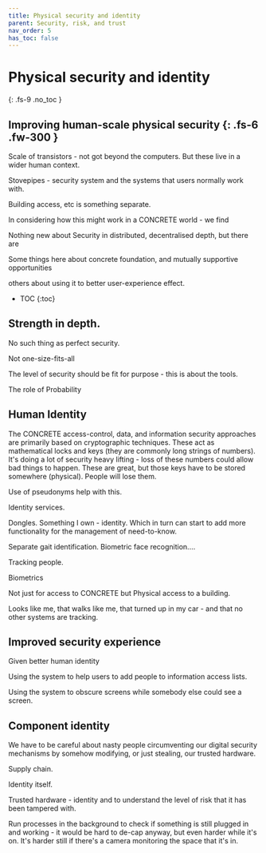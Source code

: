 ```yaml
---
title: Physical security and identity
parent: Security, risk, and trust
nav_order: 5
has_toc: false
---
```


# Physical security and identity
{: .fs-9 .no_toc }


Improving human-scale physical security
{: .fs-6 .fw-300 }
----


Scale of transistors - not got beyond the computers.  But these live in a wider human context.

Stovepipes - security system and the systems that users normally work with.

Building access, etc is something separate.

In considering how this might work in a CONCRETE world - we find

Nothing new about Security in distributed, decentralised depth, but there are

Some things here about concrete foundation, and 
mutually supportive opportunities

others about using it to better user-experience effect.

- TOC
{:toc}


## Strength in depth.
No such thing as perfect security.

Not one-size-fits-all

The level of security should be fit for purpose - this is about the tools.

The role of Probability 


## Human Identity

The CONCRETE access-control, data, and information security approaches are primarily based on cryptographic techniques. These act as mathematical locks and keys (they are commonly long strings of numbers). It's doing a lot of security heavy lifting - loss of these numbers could allow bad things to happen.
These are great, but those keys have to be stored somewhere (physical). People will lose them.

Use of pseudonyms help with this.

Identity services.  

Dongles.  Something I own - identity.  Which in turn can start to add more functionality for the management of need-to-know.

Separate gait identification. Biometric face recognition.... 

Tracking people.

Biometrics

Not just for access to CONCRETE but Physical access to a building.

Looks like me, that walks like me, that turned up in my car - and that no other systems are tracking.



## Improved security experience

Given better human identity

Using the system to help users to add people to information access lists.

Using the system to obscure screens while somebody else could see a screen.





## Component identity

We have to be careful about nasty people circumventing our digital security mechanisms by somehow modifying, or just stealing, our trusted hardware. 

Supply chain.

Identity itself.

Trusted hardware - identity and to understand the level of risk that it has been tampered with.

Run processes in the background to check if something is still plugged in and working - it would be hard to de-cap anyway, but even harder while it's on.  It's harder still if there's a camera monitoring the space that it's in.



